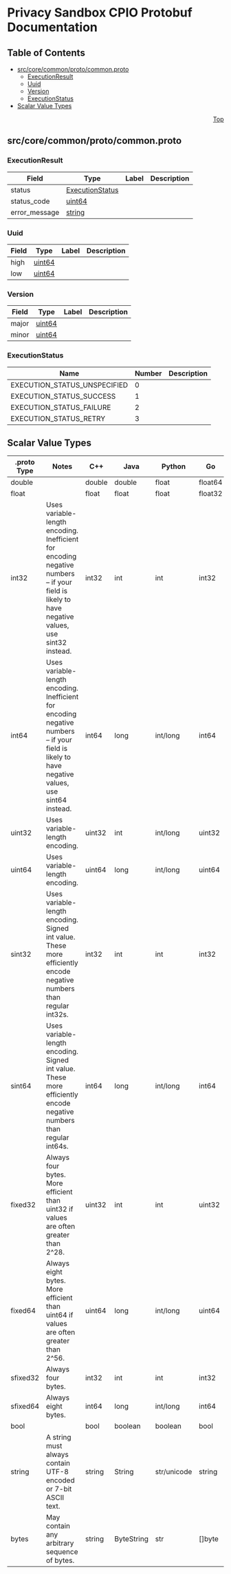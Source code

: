 # Privacy Sandbox CPIO Protobuf Documentation
<a name="top"></a>

## Table of Contents

- [src/core/common/proto/common.proto](#src_core_common_proto_common-proto)
  - [ExecutionResult](#google-scp-core-common-proto-ExecutionResult)
  - [Uuid](#google-scp-core-common-proto-Uuid)
  - [Version](#google-scp-core-common-proto-Version)
  - [ExecutionStatus](#google-scp-core-common-proto-ExecutionStatus)
- [Scalar Value Types](#scalar-value-types)

<a name="src_core_common_proto_common-proto"></a>
<p align="right"><a href="#top">Top</a></p>

## src/core/common/proto/common.proto

<a name="google-scp-core-common-proto-ExecutionResult"></a>

### ExecutionResult

| Field | Type | Label | Description |
| ----- | ---- | ----- | ----------- |
| status | [ExecutionStatus](#google-scp-core-common-proto-ExecutionStatus) |  |  |
| status_code | [uint64](#uint64) |  |  |
| error_message | [string](#string) |  |  |
<a name="google-scp-core-common-proto-Uuid"></a>

### Uuid

| Field | Type | Label | Description |
| ----- | ---- | ----- | ----------- |
| high | [uint64](#uint64) |  |  |
| low | [uint64](#uint64) |  |  |
<a name="google-scp-core-common-proto-Version"></a>

### Version

| Field | Type | Label | Description |
| ----- | ---- | ----- | ----------- |
| major | [uint64](#uint64) |  |  |
| minor | [uint64](#uint64) |  |  |
<a name="google-scp-core-common-proto-ExecutionStatus"></a>

### ExecutionStatus


| Name | Number | Description |
| ---- | ------ | ----------- |
| EXECUTION_STATUS_UNSPECIFIED | 0 |  |
| EXECUTION_STATUS_SUCCESS | 1 |  |
| EXECUTION_STATUS_FAILURE | 2 |  |
| EXECUTION_STATUS_RETRY | 3 |  |

## Scalar Value Types

| .proto Type | Notes | C++ | Java | Python | Go |
| ----------- | ----- | --- | ---- | ------ | -- |
| <a name="double" /> double |  | double | double | float | float64 |
| <a name="float" /> float |  | float | float | float | float32 |
| <a name="int32" /> int32 | Uses variable-length encoding. Inefficient for encoding negative numbers – if your field is likely to have negative values, use sint32 instead. | int32 | int | int | int32 |
| <a name="int64" /> int64 | Uses variable-length encoding. Inefficient for encoding negative numbers – if your field is likely to have negative values, use sint64 instead. | int64 | long | int/long | int64 |
| <a name="uint32" /> uint32 | Uses variable-length encoding. | uint32 | int | int/long | uint32 |
| <a name="uint64" /> uint64 | Uses variable-length encoding. | uint64 | long | int/long | uint64 |
| <a name="sint32" /> sint32 | Uses variable-length encoding. Signed int value. These more efficiently encode negative numbers than regular int32s. | int32 | int | int | int32 |
| <a name="sint64" /> sint64 | Uses variable-length encoding. Signed int value. These more efficiently encode negative numbers than regular int64s. | int64 | long | int/long | int64 |
| <a name="fixed32" /> fixed32 | Always four bytes. More efficient than uint32 if values are often greater than 2^28. | uint32 | int | int | uint32 |
| <a name="fixed64" /> fixed64 | Always eight bytes. More efficient than uint64 if values are often greater than 2^56. | uint64 | long | int/long | uint64 |
| <a name="sfixed32" /> sfixed32 | Always four bytes. | int32 | int | int | int32 |
| <a name="sfixed64" /> sfixed64 | Always eight bytes. | int64 | long | int/long | int64 |
| <a name="bool" /> bool |  | bool | boolean | boolean | bool |
| <a name="string" /> string | A string must always contain UTF-8 encoded or 7-bit ASCII text. | string | String | str/unicode | string |
| <a name="bytes" /> bytes | May contain any arbitrary sequence of bytes. | string | ByteString | str | []byte |
